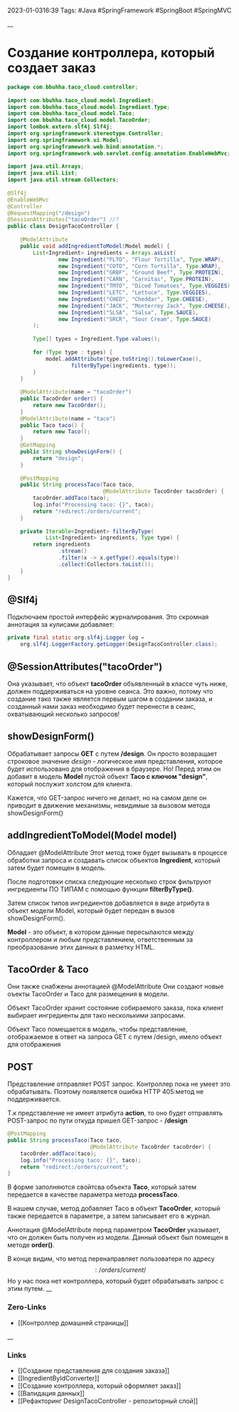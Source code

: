 2023-01-0316:39
Tags: #Java #SpringFramework #SpringBoot  #SpringMVC

__
# Создание контроллера, который создает заказ

```java
package com.bbuhha.taco_cloud.controller;  
  
import com.bbuhha.taco_cloud.model.Ingredient;  
import com.bbuhha.taco_cloud.model.Ingredient.Type;  
import com.bbuhha.taco_cloud.model.Taco;  
import com.bbuhha.taco_cloud.model.TacoOrder;  
import lombok.extern.slf4j.Slf4j;  
import org.springframework.stereotype.Controller;  
import org.springframework.ui.Model;  
import org.springframework.web.bind.annotation.*;  
import org.springframework.web.servlet.config.annotation.EnableWebMvc;  
  
import java.util.Arrays;  
import java.util.List;  
import java.util.stream.Collectors;  
  
@Slf4j  
@EnableWebMvc  
@Controller  
@RequestMapping("/design")  
@SessionAttributes("tacoOrder") //?  
public class DesignTacoController {  
  
    @ModelAttribute  
    public void addIngredientToModel(Model model) {  
        List<Ingredient> ingredients = Arrays.asList(  
                new Ingredient("FLTO", "Flour Tortilla", Type.WRAP),  
                new Ingredient("COTO", "Corn Tortilla", Type.WRAP),  
                new Ingredient("GRBF", "Ground Beef", Type.PROTEIN),  
                new Ingredient("CARN", "Carnitas", Type.PROTEIN),  
                new Ingredient("TMTO", "Diced Tomatoes", Type.VEGGIES),  
                new Ingredient("LETC", "Lettuce", Type.VEGGIES),  
                new Ingredient("CHED", "Cheddar", Type.CHEESE),  
                new Ingredient("JACK", "Monterrey Jack", Type.CHEESE),  
                new Ingredient("SLSA", "Salsa", Type.SAUCE),  
                new Ingredient("SRCR", "Sour Cream", Type.SAUCE)  
        );  
  
        Type[] types = Ingredient.Type.values();  
  
        for (Type type : types) {  
            model.addAttribute(type.toString().toLowerCase(),  
                    filterByType(ingredients, type));  
        }  
    }  
  
    @ModelAttribute(name = "tacoOrder")  
    public TacoOrder order() {  
        return new TacoOrder();  
    }  
    @ModelAttribute(name = "taco")  
    public Taco taco() {  
        return new Taco();  
    }  
    @GetMapping  
    public String showDesignForm() {  
        return "design";  
    }  
  
    @PostMapping  
    public String processTaco(Taco taco,  
                              @ModelAttribute TacoOrder tacoOrder) {  
        tacoOrder.addTaco(taco);  
        log.info("Processing taco: {}", taco);  
        return "redirect:/orders/current";  
    }  
  
    private Iterable<Ingredient> filterByType(  
            List<Ingredient> ingredients, Type type) {  
        return ingredients  
                .stream()  
                .filter(x -> x.getType().equals(type))  
                .collect(Collectors.toList());  
    }  
}
```

## @Slf4j  
Подключаем простой интерфейс журналирования. Это скромная аннотация за кулисами добавляет: 
```java
private final static org.slf4j.Logger log = 
	org.slf4j.LoggerFactory.getLogger(DesignTacoController.class);
```

## @SessionAttributes("tacoOrder")
Она указывает, что объект **tacoOrder** объявленный в классе чуть ниже, должен поддерживаться на уровне сеанса. Это важно, потому что создание тако также является первым шагом в создании заказа, и созданный нами заказ необходимо будет перенести в сеанс, охватывающий несколько запросов!

## showDesignForm()
Обрабатывает запросы **GET** с путем **/design**. Он просто возвращает строковое значение *design* - логическое имя представления, которое будет использовано для отображения в браузере. Но! Перед этим он добавит в модель **Model** пустой объект **Taco с ключом "design"**, который послужит холстом для клиента. 


Кажется, что GET-запрос ничего не делает, но на самом деле он приводит в движение механизмы, невидимые за вызовом метода showDesignForm()

## addIngredientToModel(Model model)
Обладает @ModelAttribute
Этот метод тоже будет вызывать в процессе обработки запроса и создавать список объектов **Ingredient**, который затем будет помещен в модель.

После подготовки списка следующие несколько строк фильтруют ингредиенты ПО ТИПАМ с помощью функции **filterByType()**. 

Затем список типов ингредиентов добавляется в виде атрибута в объект модели Model, который будет передан в вызов showDesignForm(). 

**Model** - это объект, в котором данные пересылаются между контроллером и любым представлением, ответственным за преобразование этих данных в разметку HTML.

## TacoOrder & Taco
Они также снабжены аннотацией @ModelAttribute
Они создают новые оъекты TacoOrder и Taco для размещения в модели.

Объект TacoOrder хранит состояние собираемого заказа, пока клиент выбирает ингредиенты для тако несколькими запросами. 

Объект Taco помещается в модель, чтобы представление, отображаемое в ответ на запроса GET с путем /design, имело объект для отображения

## POST
Представление отправляет POST запрос. Контроллер пока не умеет это обрабатывать. Поэтому появляется ошибка HTTP 405:метод не поддерживается. 

Т.к представление не имеет атрибута **action**, то оно будет отправлять POST-запрос по пути откуда пришел GET-запрос - **/design**

```java
@PostMapping  
public String processTaco(Taco taco,  
                          @ModelAttribute TacoOrder tacoOrder) {  
    tacoOrder.addTaco(taco);  
    log.info("Processing taco: {}", taco);  
    return "redirect:/orders/current";  
}
```
В форме заполняются свойтсва объекта **Taco**, который затем передается в качестве параметра метода **processTaco**. 

В нашем случае, метод добавляет Taco в объект **TacoOrder**, который также передается в параметре, а затем записывает его в журнал. 

Аннотация @ModelAttribute перед параметром **TacoOrder** указывает, что он должен быть получен из модели. Данный объект был помещен в методе **order()**. 

В конце видим, что метод перенаправляет пользоватеря по адресу $$ :/orders/current/ $$
Но у нас пока нет контроллера, который будет обрабатывать запрос с этим путем.
__
### Zero-Links
- [[Контроллер домашней страницы]]

__
### Links
- [[Создание представления для создания заказа]]
- [[IngredientByIdConverter]]
- [[Создание контроллера, который оформляет заказ]]
- [[Валидация данных]]
- [[Рефакторинг DesignTacoController - репозиторный слой]]


